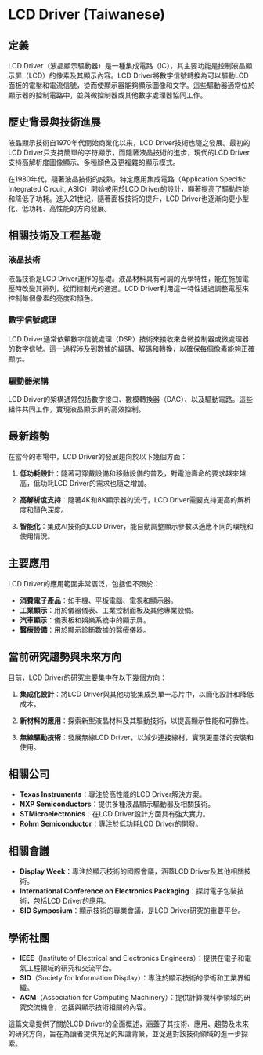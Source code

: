 # LCD Driver (Taiwanese)

## 定義
LCD Driver（液晶顯示驅動器）是一種集成電路（IC），其主要功能是控制液晶顯示屏（LCD）的像素及其顯示內容。LCD Driver將數字信號轉換為可以驅動LCD面板的電壓和電流信號，從而使顯示器能夠顯示圖像和文字。這些驅動器通常位於顯示器的控制電路中，並與微控制器或其他數字處理器協同工作。

## 歷史背景與技術進展
液晶顯示技術自1970年代開始商業化以來，LCD Driver技術也隨之發展。最初的LCD Driver只支持簡單的字符顯示，而隨著液晶技術的進步，現代的LCD Driver支持高解析度圖像顯示、多種顏色及更複雜的顯示模式。

在1980年代，隨著液晶技術的成熟，特定應用集成電路（Application Specific Integrated Circuit, ASIC）開始被用於LCD Driver的設計，顯著提高了驅動性能和降低了功耗。進入21世紀，隨著面板技術的提升，LCD Driver也逐漸向更小型化、低功耗、高性能的方向發展。

## 相關技術及工程基礎

### 液晶技術
液晶技術是LCD Driver運作的基礎。液晶材料具有可調的光學特性，能在施加電壓時改變其排列，從而控制光的通過。LCD Driver利用這一特性通過調整電壓來控制每個像素的亮度和顏色。

### 數字信號處理
LCD Driver通常依賴數字信號處理（DSP）技術來接收來自微控制器或微處理器的數字信號。這一過程涉及到數據的編碼、解碼和轉換，以確保每個像素能夠正確顯示。

### 驅動器架構
LCD Driver的架構通常包括數字接口、數模轉換器（DAC）、以及驅動電路。這些組件共同工作，實現液晶顯示屏的高效控制。

## 最新趨勢
在當今的市場中，LCD Driver的發展趨向於以下幾個方面：

1. **低功耗設計**：隨著可穿戴設備和移動設備的普及，對電池壽命的要求越來越高，低功耗LCD Driver的需求也隨之增加。
   
2. **高解析度支持**：隨著4K和8K顯示器的流行，LCD Driver需要支持更高的解析度和顏色深度。

3. **智能化**：集成AI技術的LCD Driver，能自動調整顯示參數以適應不同的環境和使用情況。

## 主要應用
LCD Driver的應用範圍非常廣泛，包括但不限於：

- **消費電子產品**：如手機、平板電腦、電視和顯示器。
- **工業顯示**：用於儀器儀表、工業控制面板及其他專業設備。
- **汽車顯示**：儀表板和娛樂系統中的顯示屏。
- **醫療設備**：用於顯示診斷數據的醫療儀器。

## 當前研究趨勢與未來方向
目前，LCD Driver的研究主要集中在以下幾個方向：

1. **集成化設計**：將LCD Driver與其他功能集成到單一芯片中，以簡化設計和降低成本。
   
2. **新材料的應用**：探索新型液晶材料及其驅動技術，以提高顯示性能和可靠性。

3. **無線驅動技術**：發展無線LCD Driver，以減少連接線材，實現更靈活的安裝和使用。

## 相關公司
- **Texas Instruments**：專注於高性能的LCD Driver解決方案。
- **NXP Semiconductors**：提供多種液晶顯示驅動器及相關技術。
- **STMicroelectronics**：在LCD Driver設計方面具有強大實力。
- **Rohm Semiconductor**：專注於低功耗LCD Driver的開發。

## 相關會議
- **Display Week**：專注於顯示技術的國際會議，涵蓋LCD Driver及其他相關技術。
- **International Conference on Electronics Packaging**：探討電子包裝技術，包括LCD Driver的應用。
- **SID Symposium**：顯示技術的專業會議，是LCD Driver研究的重要平台。

## 學術社團
- **IEEE**（Institute of Electrical and Electronics Engineers）：提供在電子和電氣工程領域的研究和交流平台。
- **SID**（Society for Information Display）：專注於顯示技術的學術和工業界組織。
- **ACM**（Association for Computing Machinery）：提供計算機科學領域的研究交流機會，包括與顯示技術相關的內容。 

這篇文章提供了關於LCD Driver的全面概述，涵蓋了其技術、應用、趨勢及未來的研究方向，旨在為讀者提供充足的知識背景，並促進對該技術領域的進一步探索。